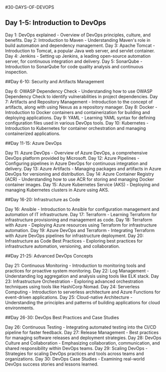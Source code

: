 #30-DAYS-OF-DEVOPS

## Day 1-5: Introduction to DevOps

Day 1: DevOps explained - Overview of DevOps principles, culture, and benefits.
Day 2: Introduction to Maven - Understanding Maven's role in build automation and dependency management.
Day 3: Apache Tomcat - Introduction to Tomcat, a popular Java web server, and servlet container.
Day 4: Jenkins - Setting up Jenkins, a leading open-source automation server, for continuous integration and delivery.
Day 5: SonarQube - Introduction to SonarQube for code quality analysis and continuous inspection.

##Day 6-10: Security and Artifacts Management

Day 6: OWASP Dependency Check - Understanding how to use OWASP Dependency Check to identify vulnerabilities in project dependencies.
Day 7: Artifacts and Repository Management - Introduction to the concept of artifacts, along with using Nexus as a repository manager.
Day 8: Docker - Introduction to Docker containers and containerization for building and deploying applications.
Day 9: YAML - Learning YAML syntax for defining configuration files used in various DevOps tools.
Day 10: Kubernetes - Introduction to Kubernetes for container orchestration and managing containerized applications.

##Day 11-15: Azure DevOps

Day 11: Azure DevOps - Overview of Azure DevOps, a comprehensive DevOps platform provided by Microsoft.
Day 12: Azure Pipelines - Configuring pipelines in Azure DevOps for continuous integration and delivery.
Day 13: Azure Artifacts - Managing packages and artifacts in Azure DevOps for versioning and distribution.
Day 14: Azure Container Registry (ACR) - Understanding how to use ACR for storing and managing Docker container images.
Day 15: Azure Kubernetes Service (AKS) - Deploying and managing Kubernetes clusters in Azure using AKS.

##Day 16-20: Infrastructure as Code

Day 16: Ansible - Introduction to Ansible for configuration management and automation of IT infrastructure.
Day 17: Terraform - Learning Terraform for infrastructure provisioning and management as code.
Day 18: Terraform with Azure - Deploying Azure resources using Terraform for infrastructure automation.
Day 19: Azure DevOps and Terraform - Integrating Terraform with Azure DevOps pipelines for infrastructure deployment.
Day 20: Infrastructure as Code Best Practices - Exploring best practices for infrastructure automation, versioning, and collaboration.

##Day 21-25: Advanced DevOps Concepts

Day 21: Continuous Monitoring - Introduction to monitoring tools and practices for proactive system monitoring.
Day 22: Log Management - Understanding log aggregation and analysis using tools like ELK stack.
Day 23: Infrastructure Orchestration - Exploring advanced orchestration techniques using tools like HashiCorp Nomad.
Day 24: Serverless Computing - Introduction to serverless architecture and Azure Functions for event-driven applications.
Day 25: Cloud-native Architecture - Understanding the principles and patterns of building applications for cloud environments.

##Day 26-30: DevOps Best Practices and Case Studies

Day 26: Continuous Testing - Integrating automated testing into the CI/CD pipeline for faster feedback.
Day 27: Release Management - Best practices for managing software releases and deployment strategies.
Day 28: DevOps Culture and Collaboration - Emphasizing collaboration, communication, and shared responsibility within DevOps teams.
Day 29: Scaling DevOps - Strategies for scaling DevOps practices and tools across teams and organizations.
Day 30: DevOps Case Studies - Examining real-world DevOps success stories and lessons learned.


